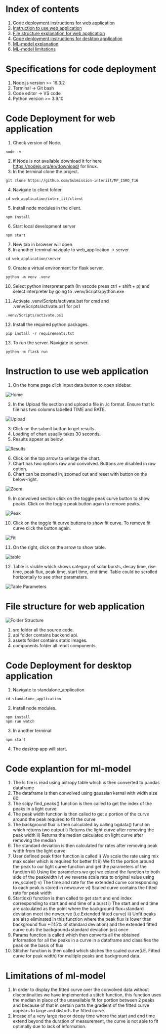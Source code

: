 # Index of contents

1. [Code deployment instructions for web application](#code-deployment-for-web-application)
2. [Instruction to use web application](#instruction-to-use-web-application)
3. [File structure explanation for web application](#file-structure-for-web-application)
4. [Code deployment instructions for desktop application](#code-deployment-for-desktop-application)
5. [ML-model explanation](#code-explantion-for-ml-model)
6. [ML-model limitations](#limitations-of-ml-model)

# Specifications for code deployment

1. Node.js version >= 16.3.2
2. Terminal -> Git bash
3. Code editor -> VS code
4. Python version >= 3.9.10

# Code Deployment for web application

1. Check version of Node.

```
node -v
```

2. If Node is not available download it for here https://nodejs.org/en/download/ for linux.
3. In the terminal clone the project.

```
git clone https://github.com/Submission-interiit/MP_ISRO_T16
```

4. Navigate to client folder.

```
cd web_application/inter_iit/client
```

5. Install node modules in the client.

```
npm install
```

6. Start local development server

```
npm start
```

7. New tab in browser will open.
8. In another terminal navigate to web_application -> server

```
cd web_application/server
```

9. Create a virtual environment for flask server.

```
python -m venv .venv
```

10. Select python interpreter path (In vscode press ctrl + shift + p) and select interpreter by going to .venv/Scripts/python.exe

11. Activate .venv/Scripts/activate.bat for cmd and .venv/Scripts/activate.ps1 for ps1

```
.venv/Scripts/activate.ps1
```

12. Install the required python packages.

```
pip install -r requirements.txt
```

13. To run the server. Navigate to server.

```
python -m flask run
```

# Instruction to use web application

1. On the home page click Input data button to open sidebar.

![Home](https://user-images.githubusercontent.com/72285744/158997361-e8454837-2044-4e1e-b565-7da0c5f39f2c.PNG)

2. In the Upload file section and upload a file in .lc format. Ensure that lc file has two columns labelled TIME and RATE.

![Upload](https://user-images.githubusercontent.com/72285744/158997991-453d4984-2606-4b77-af4a-4aed216baa35.PNG)

3. Click on the submit button to get results.
4. Loading of chart usually takes 30 seconds.
5. Results appear as below.

![Results](https://user-images.githubusercontent.com/72285744/158998671-f3dac57c-6097-4bc1-9a22-63094c98cf2e.PNG)

6. Click on the top arrow to enlarge the chart.
7. Chart has two options raw and convolved. Buttons are disabled in raw option.
8. Chart can be zoomed in, zoomed out and reset with button on the below-right.

![Zoom](https://user-images.githubusercontent.com/72285744/159000145-fef799ab-8335-437b-83a2-1b66c7ae729b.PNG)

9. In convolved section click on the toggle peak curve button to show peaks. Click on the toggle peak button again to remove peaks.

![Peak](https://user-images.githubusercontent.com/72285744/159000650-a9d29462-9501-4834-8ff6-47efe4b66c10.PNG)

10. Click on the toggle fit curve buttons to show fit curve. To remove fit curve click the button again.

![Fit](https://user-images.githubusercontent.com/72285744/159001831-1b65f01a-0e4f-401e-93b4-54ac6857a96d.PNG)

11. On the right, click on the arrow to show table.

![table](https://user-images.githubusercontent.com/72285744/159002538-7e4dd6d4-cba1-4d77-b24e-9abf6e693dbf.PNG)

12. Table is visible which shows category of solar bursts, decay time, rise time, peak flux, peak time, start time, end time. Table could be scrolled horizontally to see other parameters.

![Table Parameters](https://user-images.githubusercontent.com/72285744/159014271-56125d6c-d432-4fac-9ae7-e7a6ea93b106.PNG)

# File structure for web application

![Folder Structure](https://user-images.githubusercontent.com/72285744/159033412-0fe0c7fd-3b9d-41e8-b5a3-69392a439a32.PNG)

1. src folder all the source code.
2. api folder contains backend api.
3. assets folder contains static images.
4. components folder all react components.

# Code Deployment for desktop application

1. Navigate to standalone_application

```
cd standalone_application
```

2. Install node modules.

```
npm install
npm run watch
```

3. In another terminal

```
npm start
```

4. The desktop app will start.

# Code explantion for ml-model

1. The lc file is read using astropy table which is then converted to pandas dataframe
2. The dataframe is then convolved using gaussian kernal with width size 60
3. The scipy find_peaks() function is then called to get the index of the peaks in a light curve
4. The peak width function is then called to get a portion of the curve around the peak required to fit the curve
5. The background flux is then calculated by calling bgdata() function which returns two output
   i) Returns the light curve after removing the peak width
   ii) Returns the median calculated on light curve after removing the median
6. The standard deviation is then calculated for rates after removing peak width from the light curve
7. User defined peak fitter function is called
   i) We scale the rate using mix max scaler which is required for better fit
   ii) We fit the portion around the peak to our light curve function and get the parameters of the function
   iii) Using the parameters we got we extend the function to both side of the peakwidth
   iv) we reverse scale rate to original value using rev_scaler()
   v) The time and rate for the extended curve corresponding to each peak is stored in newcurve
   vi) Scaled curve contains the fitted rate for peak width
8. Startidx() function is then called to get start and end index corresponding to start and end time of a burst
   i) The start and end time are calculated as the point where the background flux+standard deviation meet the newcurve (i.e.Extended fitted curve)
   ii) Unfit peaks are also eliminated in this function where the peak flux is lower than background flux +(115% of standard deviation) and the extended fitted curve cuts the background+standard deviation just once
9. Params function is called which then converts all the obtained information for all the peaks in a curve in a dataframe and classifies the peak on the basis of flux
10. Stitcher function is then called which stiches the scaled curve(i.E. Fitted curve for peak width) for multiple peaks and background data.

# Limitations of ml-model

1. In order to display the fitted curve over the convolved data without discontinuities we have implemented a stitch function, this function uses the median in place of the unavailable fit for portion between 2 peaks and because of that in certain parts the gradient of the fitted curve appears to large and distorts the fitted curve.
2. Incase of a very large rise or decay time where the start and end time extend beyond the duration of measurement, the curve is not able to fit optimally due to lack of information.
